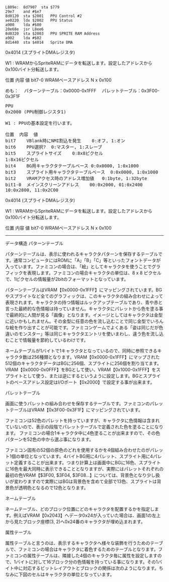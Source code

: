
```
L809e:	8d7907	sta	$779
29e7	and	#$e7
8d0120	sta	$2001	PPU Control #2
ae0220	ldx	$2002	PPU Status
a900	lda	#$00
20e68e	jsr	L8ee6
8d0320	sta	$2003	PPU SPRITE RAM Address
a902	lda	#$02
8d1440	sta	$4014	Sprite DMA
```

0x4014 (スプライトDMAレジスタ)

W1 : WRAMからSpriteRAMにデータを転送します。設定したアドレスから0x100バイト分転送します。

位置	内容	値
bit7-0	WRAMベースアドレス	N x 0x100

めも：
　パターンテーブル：0x0000-0x1FFF
　パレットテーブル：0x3F00-0x3F1F

<pre>
PPU
0x2000 (PPU制御レジスタ1)

W1 : PPUの基本設定を行います。

位置	内容	値
bit7	VBlank時にNMI割込を発生	0:オフ, 1:オン
bit6	PPU選択?	0:マスター, 1:スレーブ
bit5	スプライトサイズ	0:8x8ピクセル
1:8x16ピクセル
bit4	BG用キャラクタテーブルベース	0:0x0000, 1:0x1000
bit3	スプライト用キャラクタテーブルベース	0:0x0000, 1:0x1000
bit2	VRAMアクセス時のアドレス増加値	0:1byte, 1:32byte
bit1-0	メインスクリーンアドレス	00:0x2000, 01:0x2400
10:0x2800, 11:0x2C00
</pre>

<per>
0x4014 (スプライトDMAレジスタ)

W1 : WRAMからSpriteRAMにデータを転送します。設定したアドレスから0x100バイト分転送します。

位置	内容	値
bit7-0	WRAMベースアドレス	N x 0x100
</pre>


<hr>
データ構造
パターンテーブル

パターンテーブルは、表示に使われるキャラクタパターンを保存するテーブルです。通常コンピュータにはROMに「A」「B」「C」等といったフォントデータが入っています。ファミコンの場合は、「絵」としてキャラクタを使うことでグラフィックを表現します。ファミコンの場合キャラクタの単位は、8 x 8 ピクセルで、1ピクセルの情報量が2bitのフォーマットとなっています。

パターンテーブルはVRAM【0x0000-0x1FFF】にマッピングされています。BGやスプライトなど全てのグラフィックは、このキャラクタの組み合わせによって表現されます。キャラクタの持つ情報はルックアップテーブルであり、青や赤と言った最終的な色情報は持っていません。キャラクタにパレットから色を塗る事で最終的に人間が見る「画像」となります。イメージとしてはキャラクタは金型に近いかもしれません。その金型に任意の色を流し込むことで同じ金型でいろんな絵を作り出すことが可能です。ファミコンゲームでよくある「姿は同じだが色違いのモンスター」等は同じキャラクタエントリを使いまわし、違う色を流し込むことで情報量を節約しているわけです。

ネームテーブルが1バイトで1キャラクタとなっているので、同時に参照できるキャラクタ数は256種類となります。VRAM【0x0000-0x1FFF】にマップされた512個のキャラクタデータはBGに256個、スプライトに256個を割り当てます。VRAM【0x0000-0x0FFF】をBGとして使い、VRAM【0x1000-0x1FFF】をスプライトとして使う、または逆にするというように設定します。BGとスプライトのベースアドレス設定はI/Oポート【0x2000】で設定する事が出来ます。

パレットテーブル

画面に使うパレットの組み合わせを保存するテーブルです。ファミコンのパレットテーブルはVRAM【0x3F00-0x3F1F】にマッピングされています。

ファミコンは52色のパレットを持っていますが、キャラクタに色情報は含まれていないので、表示の段階でパレットテーブルで定義された色を塗ることになります。
ファミコンの場合1キャラクタ中に4色塗ることが出来ますので、その色パターンを52色の中から選ぶ事になります。

ファミコン固有の52個の原色のどれを使用するかを4個組み合わせたのがパレット1個の単位となっています。4バイトBG用に4パレット、スプライト用に4パレット定義することが出来ます。つまり計算上は画面中にBGに16色、スプライトに16色を最大同時に表示できることとなりますが、実際にはパレットそれぞれの最初の色VRAM【$3F00, $3F04, $3F08...】については、背景色となり少し扱いが変わりますので実際にはBGは背景色を含めて全部で13色、スプライトは背景色が透明色となるので12色となります。

ネームテーブル

ネームテーブル、どのブロック位置にどのキャラクタを配置するかを指定します。例えばVRAM【0x2043】へデータ0x24が入っていた場合は、画面1の左上から見たブロック座標(3, 2)へ0x24番のキャラクタが埋め込まれます。

属性テーブル

属性テーブルと言うのは、表示するキャラクタへ様々な装飾を行うためのテーブルで、ファミコンの場合はキャラクタに着色するためのテーブルとなります。ファミコンの属性テーブルは、隣接した4個のキャラクタ毎に属性を設定しますので、1バイトに対して16ブロック分の色情報を持っている事になります。その1バイト中に対応するビットレイアウトとブロックの関係は次のようになります。ちなみに下図のセルはキャラクタの単位となっています。